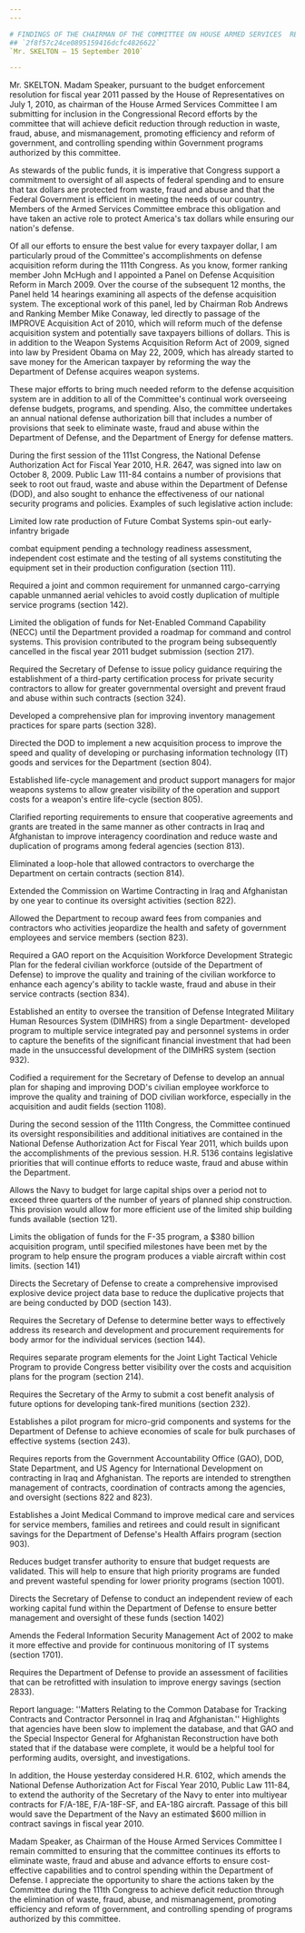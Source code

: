 ```yaml
---
---

# FINDINGS OF THE CHAIRMAN OF THE COMMITTEE ON HOUSE ARMED SERVICES  RELATING TO EFFICIENCY AND REFORM PURSUANT TO H. RES. 1493
## `2f8f57c24ce0895159416dcfc4826622`
`Mr. SKELTON — 15 September 2010`

---
```



Mr. SKELTON. Madam Speaker, pursuant to the budget enforcement 
resolution for fiscal year 2011 passed by the House of Representatives 
on July 1, 2010, as chairman of the House Armed Services Committee I am 
submitting for inclusion in the Congressional Record efforts by the 
committee that will achieve deficit reduction through reduction in 
waste, fraud, abuse, and mismanagement, promoting efficiency and reform 
of government, and controlling spending within Government programs 
authorized by this committee.

As stewards of the public funds, it is imperative that Congress 
support a commitment to oversight of all aspects of federal spending 
and to ensure that tax dollars are protected from waste, fraud and 
abuse and that the Federal Government is efficient in meeting the needs 
of our country. Members of the Armed Services Committee embrace this 
obligation and have taken an active role to protect America's tax 
dollars while ensuring our nation's defense.

Of all our efforts to ensure the best value for every taxpayer 
dollar, I am particularly proud of the Committee's accomplishments on 
defense acquisition reform during the 111th Congress. As you know, 
former ranking member John McHugh and I appointed a Panel on Defense 
Acquisition Reform in March 2009. Over the course of the subsequent 12 
months, the Panel held 14 hearings examining all aspects of the defense 
acquisition system. The exceptional work of this panel, led by Chairman 
Rob Andrews and Ranking Member Mike Conaway, led directly to passage of 
the IMPROVE Acquisition Act of 2010, which will reform much of the 
defense acquisition system and potentially save taxpayers billions of 
dollars. This is in addition to the Weapon Systems Acquisition Reform 
Act of 2009, signed into law by President Obama on May 22, 2009, which 
has already started to save money for the American taxpayer by 
reforming the way the Department of Defense acquires weapon systems.

These major efforts to bring much needed reform to the defense 
acquisition system are in addition to all of the Committee's continual 
work overseeing defense budgets, programs, and spending. Also, the 
committee undertakes an annual national defense authorization bill that 
includes a number of provisions that seek to eliminate waste, fraud and 
abuse within the Department of Defense, and the Department of Energy 
for defense matters.

During the first session of the 111st Congress, the National Defense 
Authorization Act for Fiscal Year 2010, H.R. 2647, was signed into law 
on October 8, 2009. Public Law 111-84 contains a number of provisions 
that seek to root out fraud, waste and abuse within the Department of 
Defense (DOD), and also sought to enhance the effectiveness of our 
national security programs and policies. Examples of such legislative 
action include:

Limited low rate production of Future Combat Systems spin-out early-
infantry brigade


combat equipment pending a technology readiness assessment, independent 
cost estimate and the testing of all systems constituting the equipment 
set in their production configuration (section 111).

Required a joint and common requirement for unmanned cargo-carrying 
capable unmanned aerial vehicles to avoid costly duplication of 
multiple service programs (section 142).

Limited the obligation of funds for Net-Enabled Command Capability 
(NECC) until the Department provided a roadmap for command and control 
systems. This provision contributed to the program being subsequently 
cancelled in the fiscal year 2011 budget submission (section 217).

Required the Secretary of Defense to issue policy guidance requiring 
the establishment of a third-party certification process for private 
security contractors to allow for greater governmental oversight and 
prevent fraud and abuse within such contracts (section 324).

Developed a comprehensive plan for improving inventory management 
practices for spare parts (section 328).

Directed the DOD to implement a new acquisition process to improve 
the speed and quality of developing or purchasing information 
technology (IT) goods and services for the Department (section 804).

Established life-cycle management and product support managers for 
major weapons systems to allow greater visibility of the operation and 
support costs for a weapon's entire life-cycle (section 805).

Clarified reporting requirements to ensure that cooperative 
agreements and grants are treated in the same manner as other contracts 
in Iraq and Afghanistan to improve interagency coordination and reduce 
waste and duplication of programs among federal agencies (section 813).

Eliminated a loop-hole that allowed contractors to overcharge the 
Department on certain contracts (section 814).

Extended the Commission on Wartime Contracting in Iraq and 
Afghanistan by one year to continue its oversight activities (section 
822).

Allowed the Department to recoup award fees from companies and 
contractors who activities jeopardize the health and safety of 
government employees and service members (section 823).

Required a GAO report on the Acquisition Workforce Development 
Strategic Plan for the federal civilian workforce (outside of the 
Department of Defense) to improve the quality and training of the 
civilian workforce to enhance each agency's ability to tackle waste, 
fraud and abuse in their service contracts (section 834).

Established an entity to oversee the transition of Defense Integrated 
Military Human Resources System (DIMHRS) from a single Department-
developed program to multiple service integrated pay and personnel 
systems in order to capture the benefits of the significant 
financial investment that had been made in the unsuccessful development 
of the DIMHRS system (section 932).


Codified a requirement for the Secretary of Defense to develop an 
annual plan for shaping and improving DOD's civilian employee workforce 
to improve the quality and training of DOD civilian workforce, 
especially in the acquisition and audit fields (section 1108).

During the second session of the 111th Congress, the Committee 
continued its oversight responsibilities and additional initiatives are 
contained in the National Defense Authorization Act for Fiscal Year 
2011, which builds upon the accomplishments of the previous session. 
H.R. 5136 contains legislative priorities that will continue efforts to 
reduce waste, fraud and abuse within the Department.

Allows the Navy to budget for large capital ships over a period not 
to exceed three quarters of the number of years of planned ship 
construction. This provision would allow for more efficient use of the 
limited ship building funds available (section 121).

Limits the obligation of funds for the F-35 program, a $380 billion 
acquisition program, until specified milestones have been met by the 
program to help ensure the program produces a viable aircraft within 
cost limits. (section 141)

Directs the Secretary of Defense to create a comprehensive improvised 
explosive device project data base to reduce the duplicative projects 
that are being conducted by DOD (section 143).

Requires the Secretary of Defense to determine better ways to 
effectively address its research and development and procurement 
requirements for body armor for the individual services (section 144).

Requires separate program elements for the Joint Light Tactical 
Vehicle Program to provide Congress better visibility over the costs 
and acquisition plans for the program (section 214).

Requires the Secretary of the Army to submit a cost benefit analysis 
of future options for developing tank-fired munitions (section 232).

Establishes a pilot program for micro-grid components and systems for 
the Department of Defense to achieve economies of scale for bulk 
purchases of effective systems (section 243).

Requires reports from the Government Accountability Office (GAO), 
DOD, State Department, and US Agency for International Development on 
contracting in Iraq and Afghanistan. The reports are intended to 
strengthen management of contracts, coordination of contracts among the 
agencies, and oversight (sections 822 and 823).

Establishes a Joint Medical Command to improve medical care and 
services for service members, families and retirees and could result in 
significant savings for the Department of Defense's Health Affairs 
program (section 903).

Reduces budget transfer authority to ensure that budget requests are 
validated. This will help to ensure that high priority programs are 
funded and prevent wasteful spending for lower priority programs 
(section 1001).

Directs the Secretary of Defense to conduct an independent review of 
each working capital fund within the Department of Defense to ensure 
better management and oversight of these funds (section 1402)

Amends the Federal Information Security Management Act of 2002 to 
make it more effective and provide for continuous monitoring of IT 
systems (section 1701).

Requires the Department of Defense to provide an assessment of 
facilities that can be retrofitted with insulation to improve energy 
savings (section 2833).

Report language: ''Matters Relating to the Common Database for 
Tracking Contracts and Contractor Personnel in Iraq and Afghanistan.'' 
Highlights that agencies have been slow to implement the database, and 
that GAO and the Special Inspector General for Afghanistan 
Reconstruction have both stated that if the database were complete, it 
would be a helpful tool for performing audits, oversight, and 
investigations.

In addition, the House yesterday considered H.R. 6102, which amends 
the National Defense Authorization Act for Fiscal Year 2010, Public Law 
111-84, to extend the authority of the Secretary of the Navy to enter 
into multiyear contracts for F/A-18E, F/A-18F-SF, and EA-18G aircraft. 
Passage of this bill would save the Department of the Navy an estimated 
$600 million in contract savings in fiscal year 2010.

Madam Speaker, as Chairman of the House Armed Services Committee I 
remain committed to ensuring that the committee continues its efforts 
to eliminate waste, fraud and abuse and advance efforts to ensure cost-
effective capabilities and to control spending within the Department of 
Defense. I appreciate the opportunity to share the actions taken by the 
Committee during the 111th Congress to achieve deficit reduction 
through the elimination of waste, fraud, abuse, and mismanagement, 
promoting efficiency and reform of government, and controlling spending 
of programs authorized by this committee.
